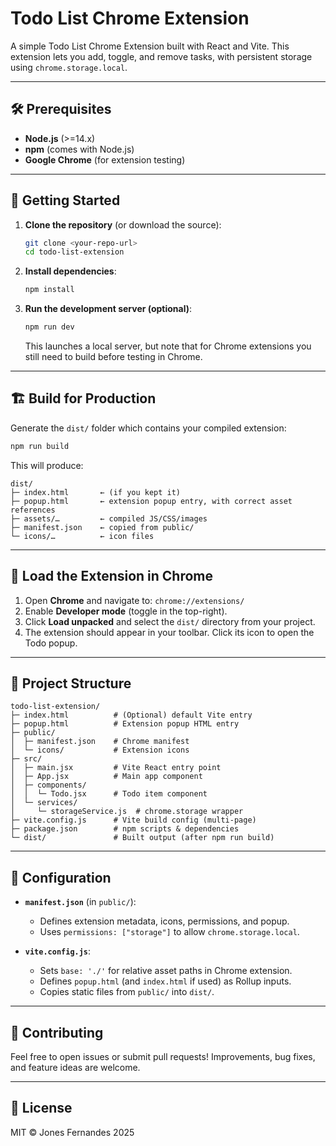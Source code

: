 # Todo List Chrome Extension

A simple Todo List Chrome Extension built with React and Vite. This extension lets you add, toggle, and remove tasks, with persistent storage using `chrome.storage.local`.

---

## 🛠️ Prerequisites

- **Node.js** (>=14.x)
- **npm** (comes with Node.js)
- **Google Chrome** (for extension testing)

---

## 🚀 Getting Started

1. **Clone the repository** (or download the source):
   ```bash
   git clone <your-repo-url>
   cd todo-list-extension
   ```

2. **Install dependencies**:
   ```bash
   npm install
   ```

3. **Run the development server (optional)**:
   ```bash
   npm run dev
   ```
   This launches a local server, but note that for Chrome extensions you still need to build before testing in Chrome.

---

## 🏗️ Build for Production

Generate the `dist/` folder which contains your compiled extension:
```bash
npm run build
```
This will produce:
```
dist/
├─ index.html       ← (if you kept it)
├─ popup.html       ← extension popup entry, with correct asset references
├─ assets/…         ← compiled JS/CSS/images
├─ manifest.json    ← copied from public/
└─ icons/…          ← icon files
```

---

## 📂 Load the Extension in Chrome

1. Open **Chrome** and navigate to: 
    ```chrome://extensions/```
2. Enable **Developer mode** (toggle in the top-right).
3. Click **Load unpacked** and select the `dist/` directory from your project.
4. The extension should appear in your toolbar. Click its icon to open the Todo popup.

---

## 📁 Project Structure

```
todo-list-extension/
├─ index.html          # (Optional) default Vite entry
├─ popup.html          # Extension popup HTML entry
├─ public/
│  ├─ manifest.json    # Chrome manifest
│  └─ icons/           # Extension icons
├─ src/
│  ├─ main.jsx         # Vite React entry point
│  ├─ App.jsx          # Main app component
│  ├─ components/
│  │  └─ Todo.jsx      # Todo item component
│  └─ services/
│     └─ storageService.js  # chrome.storage wrapper
├─ vite.config.js      # Vite build config (multi-page)
├─ package.json        # npm scripts & dependencies
└─ dist/               # Built output (after npm run build)
```

---

## 🔧 Configuration

- **`manifest.json`** (in `public/`):
  - Defines extension metadata, icons, permissions, and popup.
  - Uses `permissions: ["storage"]` to allow `chrome.storage.local`.

- **`vite.config.js`**:
  - Sets `base: './'` for relative asset paths in Chrome extension.
  - Defines `popup.html` (and `index.html` if used) as Rollup inputs.
  - Copies static files from `public/` into `dist/`.

---

## 🤝 Contributing

Feel free to open issues or submit pull requests! Improvements, bug fixes, and feature ideas are welcome.

---

## 📜 License

MIT © Jones Fernandes 2025